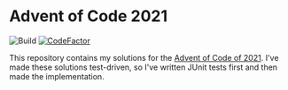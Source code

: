 # Advent of Code 2021
![Build](https://github.com/AbdelHajou/adventofcode2021/actions/workflows/maven.yml/badge.svg)
[![CodeFactor](https://www.codefactor.io/repository/github/abdelhajou/adventofcode2021/badge?s=66c5719a372361e407a33c282d54dfc4bdd869eb)](https://www.codefactor.io/repository/github/abdelhajou/adventofcode2021)


This repository contains my solutions for the [Advent of Code of 2021](https://adventofcode.com/2021).
I've made these solutions test-driven, so I've written JUnit tests first and then made the implementation.
